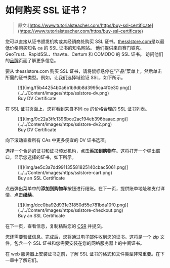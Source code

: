 # 如何购买 SSL 证书？

> 原文:[https://www.tutorialsteacher.com/https/buy-ssl-certificate](https://www.tutorialsteacher.com/https/buy-ssl-certificate)

您可以直接从证书颁发机构或其经销商处购买 SSL 证书。[thesslstore.com](https://www.thesslstore.com?aid=52914109)是以最低价格购买知名 ca 的 SSL 证书的知名网站。 他们提供来自赛门铁克、GeoTrust、RapidSSL、thawte、Certum 和 COMODO 的 SSL 证书。 访问他们的[品牌](https://www.thesslstore.com/brands.aspx?aid=52914109)页面了解更多信息。

要从 thesslstore.com 购买 SSL 证书，请将鼠标悬停在“产品”菜单上，然后单击所需的证书类型。例如，让我们选择域验证 SSL，如下所示。

<figure>[![](img/f5b44254b0a6b1b9db8d3995ca4f0e30.png)](../../Content/images/https/sslstore-dv.png) 

<figcaption>Buy DV Certificate</figcaption>

</figure>

在 SSL 证书页面上，您将看到来自不同 ca 的价格合理的 SSL 证书列表。

<figure>[![](img/9c22a3ffc1396bce2ac194eb396baaac.png)](../../Content/images/https/sslstore-dv2.png) 

<figcaption>Buy DV Certificate</figcaption>

</figure>

向下滚动查看所有 CAs 中更多便宜的 DV 证书选项。

选择一个合适的证书和证书颁发机构，点击**添加到购物车**。这将打开一个弹出窗口，显示您选择的证书，如下所示。

<figure>[![](img/ae5c3a7dd991135581825140cbac5061.png)](../../Content/images/https/sslstore-cart.png)

<figcaption>Buy an SSL Certificate</figcaption>

</figure>

点击弹出菜单中的**添加到购物车**按钮进行结账。在下一页，提供账单地址和支付详情，点击**继续**。

<figure>[![](img/dcc0ba92d931e31850d55e781bda10f0.png)](../../Content/images/https/sslstore-checkout.png)

<figcaption>Buy an SSL Certificate</figcaption>

</figure>

在下一页，查看信息，复制粘贴您的 [CSR](/https/certificate-signing-request) 并提交。

您还需要验证信息。完成后，您将通过电子邮件收到您的证书。这将是一个 zip 文件，包含一个 SSL 证书和您需要安装在您的网络服务器上的中间证书。

在 web 服务器上安装证书之前，了解 SSL 证书的格式和文件类型非常重要。在下一章中了解它们。